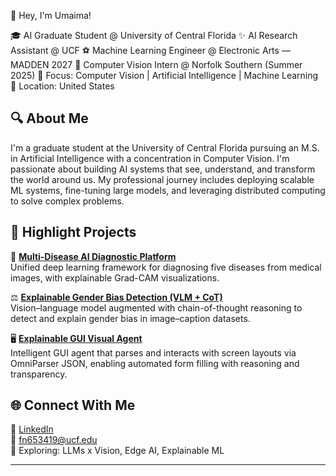 👋 Hey, I'm Umaima!

🎓 AI Graduate Student @ University of Central Florida
✨ AI Research Assistant @ UCF
⚽ Machine Learning Engineer @ Electronic Arts — MADDEN 2027
🚂 Computer Vision Intern @ Norfolk Southern (Summer 2025)
🧠 Focus: Computer Vision | Artificial Intelligence | Machine Learning
📍 Location: United States

## 🔍 About Me

I'm a graduate student at the University of Central Florida pursuing an M.S. in Artificial Intelligence with a concentration in Computer Vision. I'm passionate about building AI systems that see, understand, and transform the world around us. My professional journey includes deploying scalable ML systems, fine-tuning large models, and leveraging distributed computing to solve complex problems.

## 🚀 Highlight Projects

🏥 [**Multi-Disease AI Diagnostic Platform**](https://github.com/UmaimaKhan01/Multi-Disease-AI-Diagnostic-Platform)  
Unified deep learning framework for diagnosing five diseases from medical images, with explainable Grad-CAM visualizations.  

⚖️ [**Explainable Gender Bias Detection (VLM + CoT)**](https://github.com/UmaimaKhan01/Gender-Bias-in-VLM--Reasoning-using-COT)  
Vision–language model augmented with chain-of-thought reasoning to detect and explain gender bias in image–caption datasets.  

🖥️ [**Explainable GUI Visual Agent**](https://github.com/UmaimaKhan01/Explainable-GUI-Visual-Agent)  
Intelligent GUI agent that parses and interacts with screen layouts via OmniParser JSON, enabling automated form filling with reasoning and transparency.  


## 🌐 Connect With Me

🔗 [LinkedIn](https://www.linkedin.com/in/umaima-khan-7b7a5723a/)  
📧 fn653419@ucf.edu  
🧪 Exploring: LLMs x Vision, Edge AI, Explainable ML

---
